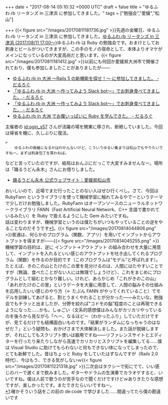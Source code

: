 
+++
date = "2017-08-14 05:10:32 +0000 UTC"
draft = false
title = "ゆるふわ.rb リータンズ in 三津浜 に参加してきました。"
tags = ["勉強会","愛媛","松山"]

+++
{{< figure src="/images/20170811181736.jpg"  >}}先週の金曜日、ゆるふわ.rb リータンズ in 三津浜 に参加してきました。[ゆるふわ.rb リータンズ in 三津浜 (2017/08/11 17:00〜)](https://connpass.com/event/61909/)ゆるふわ.rb は Ruby の勉強会です。おまけとしてお刺身とビールがついてきますが、この手のモノの宿命として、本体よりオマケがメインになっているのが大変高尚だと思います。{{< figure src="/images/20170811181412.jpg"  >}}以前にも何回か愛媛県大洲市で開催されており、僕も参加しましたことがありましたが――

<ul>
<li><a href="http://blog.daruyanagi.jp/entry/2016/04/25/221908">ゆるふわ.rb in 大洲 〜Rails 5 の新機能を探せ！〜 に参加してきました。 - だるろぐ</a></li>
<li><a href="http://blog.daruyanagi.jp/entry/2016/02/01/202800">「ゆるふわ.rb in 大洲 〜作ってみよう Slack bot〜」でお刺身食べてきました。 - だるろぐ</a></li>
<li><a href="http://blog.daruyanagi.jp/entry/2016/02/01/202800">「ゆるふわ.rb in 大洲 〜作ってみよう Slack bot〜」でお刺身食べてきました。 - だるろぐ</a></li>
<li><a href="http://blog.daruyanagi.jp/entry/2015/07/23/010230">ゆるふわ.rb in 大洲 でお腹いっぱいに Ruby を学んできた。 - だるろぐ</a></li>
</ul>主催者の <a href="http://blog.hatena.ne.jp/ogin_s57/">id:ogin_s57</a> さんが活躍の場を関東に移され、断絶していました。今回は帰省を機に、久しぶりに復活。

    >
        ゆるふわの後継になるかはわかんないけど、こういうゆるい集まりは松山でもやりたいですねー。まずは刺身包丁を買わねば。

    
などと言っていたのですが、結局はおんぶにだっこで大変すみませんなー。場所は「踊るうどん永木」さんにお借りしました。

<ul>
<li><a href="http://odoruudon.net/">踊るうどん永木 公式ウェブサイト｜愛媛県松山市</a></li>
</ul>おいしいので、近場でまだ行ったことのない人はぜひ行くべし。さて、今回は RubyFann というライブラリを使って機械学習に触れてみるやでーというテーマで少しだけお勉強しました。RubyFann はオープンソースのニューラルネットワークライブラリ FANN（Fast Artificial Neural Network、C++ 言語で書かれているみたい）を Ruby で扱えるようにした Gem みたいですね。
<div class="github-card" data-user="tangledpath" data-repo="ruby-fann" data-width="400" data-height="" data-theme="default"></div>
<script src="https://cdn.jsdelivr.net/github-cards/latest/widget.js"></script>
話は変わりますが、機械学習というのは僕たちがいつもやっていることの逆をやることなのだそうです<a href="#f-052da40f" name="fn-052da40f" title="確かそういう話をこの前の de:code で学びました……間違ってたら僕の勘違いです">*1</a>。{{< figure src="/images/20170814044806.png"  >}}普通は、何らかのプログラム（関数、アプリ）を用いてインプットからアウトプットを得ますが――{{< figure src="/images/20170814045255.png"  >}}機械学習の目的は、逆に インプット→アウトプット の組み合わせを大量に用意して、インプットを入れるといい感じのアウトプットを吐き出してくれるプログラム（関数）を作るのが目的です（このプログラムは“モデル”と呼ばれます）。たとえば、きのこの山とたけのこの里を見分けるのは、人間にはたやすいことですが（無論、食べたことがない人には無理でしょうけど）、これをまじめにプログラムとして組むとかなり難しい。けれど、あらかじめ「これがきのこの山」「あれがたけのこの里」というデータを大量に用意して、人間の脳みその仕組みを応用したいい感じのやり方（← たぶん FANN がやってくれていること）でモデルを訓練してあげると、割とうまくやれることが分かった――みたいな。勉強会でもチラッと出ましたが、分野を絞れば“コドモの脳”程度のことは再現できるようになった……かも。しゅごい（文系的感想僕はみんながカリカリやっているのを後ろから見ながら「へー、なるほどー（わかったふり」していただけですが、見てるだけでも結構面白いものです。「結果がランダムになっちゃうのはなぜだ？」という疑問も、おかげさまで大体解決しました。また話が脱線しますが、それにしてもスクリプト使いは器用ですね――リファレンスサイトとエディターを行ったり来たりしながら高速でカリカリとスクリプトを編集してる……僕は Visual Studio に助けてもらわないと何もできない体になってしまったので、とても新鮮でした。昔はちょっと Ruby をしていたはずなんですが（Rails 2.0 時代）、今はもう、できる気がしないｗ{{< figure src="/images/20170811221318.jpg"  >}}二次会はタクシーで街にでて、いい感じのバーで遅くまで飲みました。ギターやドラムの生演奏でカラオケすると、いいですね。僕は人前で歌うのが苦手なので聞くだけですけどｗありきたりな感想ですが、楽しかったです。またできたらいいですねー。
<div class="footnote">
<a href="#fn-052da40f" name="f-052da40f" class="footnote-number">*1</a><span class="footnote-delimiter">:</span><span class="footnote-text">確かそういう話をこの前の de:code で学びました……間違ってたら僕の勘違いです</span>
</div>

